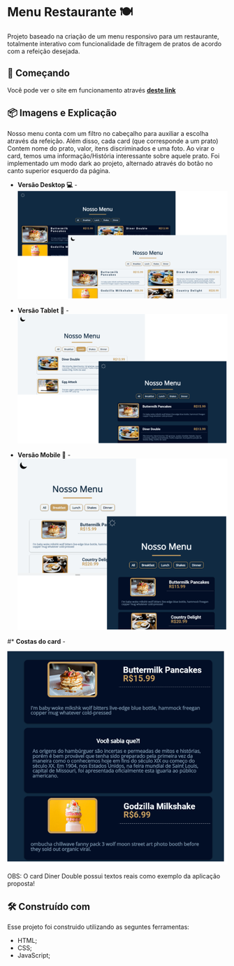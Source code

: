 # Menu Restaurante 🍽

Projeto baseado na criação de um menu responsivo para um restaurante, totalmente interativo com funcionalidade de filtragem de pratos de acordo com a refeição desejada. 

## 🚀 Começando

Você pode ver o site em funcionamento através **[deste link](https://gabrielmoreirab.github.io/Menu-Restaurante/)**

## 📦 Imagens e Explicação

Nosso menu conta com um filtro no cabeçalho para auxiliar a escolha através da refeição. Além disso, cada card (que corresponde a um prato) Contem nome do prato, valor, itens discriminados e uma foto. Ao virar o card, temos uma informação/História interessante sobre aquele prato.
Foi implementado um modo dark ao projeto, alternado através do botão no canto superior esquerdo da página.

* **Versão Desktop 💻** - 
![alt text](https://github.com/GabrielMoreiraB/Menu-Restaurante/blob/main/images/desktop.png)

* **Versão Tablet 📱** - 
![alt text](https://github.com/GabrielMoreiraB/Menu-Restaurante/blob/main/images/tablet.png)

* **Versão Mobile 🤳** - 
![alt text](https://github.com/GabrielMoreiraB/Menu-Restaurante/blob/main/images/mobile.png)

#* **Costas do card** - 

![alt text](https://github.com/GabrielMoreiraB/Menu-Restaurante/blob/main/images/cardflip.png)

OBS: O card Diner Double possui textos reais como exemplo da aplicação proposta!
## 🛠️ Construído com

Esse projeto foi construido utilizando as seguntes ferramentas:

* HTML;
* CSS;
* JavaScript;

